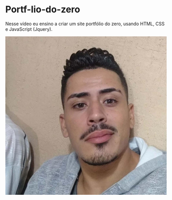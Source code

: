 # Portf-lio-do-zero
Nesse vídeo eu ensino a criar um site portfólio do zero, usando HTML, CSS e JavaScript (Jquery).


![](image/img-1.jpg.jpeg)
